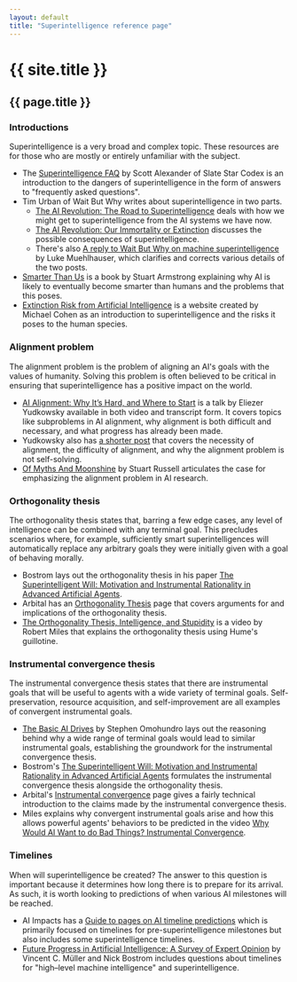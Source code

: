 ```yaml
---
layout: default
title: "Superintelligence reference page"
---
```

# {{ site.title }}
## {{ page.title }}
### Introductions

Superintelligence is a very broad and complex topic. These resources are for those who are mostly or entirely unfamiliar with the subject.

* The [Superintelligence FAQ](https://slatestarcodex.com/superintelligence-faq/) by Scott Alexander of Slate Star Codex is an introduction to the dangers of superintelligence in the form of answers to "frequently asked questions".
* Tim Urban of Wait But Why writes about superintelligence in two parts.
	* [The AI Revolution: The Road to Superintelligence](https://waitbutwhy.com/2015/01/artificial-intelligence-revolution-1.html) deals with how we might get to superintelligence from the AI systems we have now.
	* [The AI Revolution: Our Immortality or Extinction](https://waitbutwhy.com/2015/01/artificial-intelligence-revolution-2.html) discusses the possible consequences of superintelligence.
	* There's also [A reply to Wait But Why on machine superintelligence](https://lukemuehlhauser.com/a-reply-to-wait-but-why-on-machine-superintelligence/) by Luke Muehlhauser, which clarifies and corrects various details of the two posts.
* [Smarter Than Us](https://smarterthan.us/) is a book by Stuart Armstrong explaining why AI is likely to eventually become smarter than humans and the problems that this poses.
* [Extinction Risk from Artificial Intelligence](https://aisafety.wordpress.com/) is a website created by Michael Cohen as an introduction to superintelligence and the risks it poses to the human species.

### Alignment problem

The alignment problem is the problem of aligning an AI's goals with the values of humanity. Solving this problem is often believed to be critical in ensuring that superintelligence has a positive impact on the world.

* [AI Alignment: Why It’s Hard, and Where to Start](https://intelligence.org/2016/12/28/ai-alignment-why-its-hard-and-where-to-start/) is a talk by Eliezer Yudkowsky available in both video and transcript form. It covers topics like subproblems in AI alignment, why alignment is both difficult and necessary, and what progress has already been made.
* Yudkowsky also has [a shorter post](https://www.facebook.com/yudkowsky/posts/10154083549589228) that covers the necessity of alignment, the difficulty of alignment, and why the alignment problem is not self-solving.
* [Of Myths And Moonshine](https://www.edge.org/conversation/the-myth-of-ai#26015) by Stuart Russell articulates the case for emphasizing the alignment problem in AI research.

### Orthogonality thesis

The orthogonality thesis states that, barring a few edge cases, any level of intelligence can be combined with any terminal goal. This precludes scenarios where, for example, sufficiently smart superintelligences will automatically replace any arbitrary goals they were initially given with a goal of behaving morally.

* Bostrom lays out the orthogonality thesis in his paper [The Superintelligent Will: Motivation and Instrumental Rationality in Advanced Artificial Agents](https://nickbostrom.com/superintelligentwill.pdf).
* Arbital has an [Orthogonality Thesis](https://arbital.com/p/orthogonality/) page that covers arguments for and implications of the orthogonality thesis.
* [The Orthogonality Thesis, Intelligence, and Stupidity](https://www.youtube.com/watch?v=hEUO6pjwFOo) is a video by Robert Miles that explains the orthogonality thesis using Hume's guillotine.

### Instrumental convergence thesis

The instrumental convergence thesis states that there are instrumental goals that will be useful to agents with a wide variety of terminal goals. Self-preservation, resource acquisition, and self-improvement are all examples of convergent instrumental goals.

* [The Basic AI Drives](https://selfawaresystems.com/2007/11/30/paper-on-the-basic-ai-drives/) by Stephen Omohundro lays out the reasoning behind why a wide range of terminal goals would lead to similar instrumental goals, establishing the groundwork for the instrumental convergence thesis.
* Bostrom's [The Superintelligent Will: Motivation and Instrumental Rationality in Advanced Artificial Agents](https://nickbostrom.com/superintelligentwill.pdf) formulates the instrumental convergence thesis alongside the orthogonality thesis.
* Arbital's [Instrumental convergence](https://arbital.com/p/instrumental_convergence/) page gives a fairly technical introduction to the claims made by the instrumental convergence thesis.
* Miles explains why convergent instrumental goals arise and how this allows powerful agents' behaviors to be predicted in the video [Why Would AI Want to do Bad Things? Instrumental Convergence](https://www.youtube.com/watch?v=ZeecOKBus3Q).

### Timelines

When will superintelligence be created? The answer to this question is important because it determines how long there is to prepare for its arrival. As such, it is worth looking to predictions of when various AI milestones will be reached.

* AI Impacts has a [Guide to pages on AI timeline predictions](https://aiimpacts.org/guide-to-pages-on-ai-timeline-predictions/) which is primarily focused on timelines for pre-superintelligence milestones but also includes some superintelligence timelines.
* [Future Progress in Artificial Intelligence: A Survey of Expert Opinion](https://nickbostrom.com/papers/survey.pdf) by Vincent C. Müller and Nick Bostrom includes questions about timelines for "high–level machine intelligence" and superintelligence.